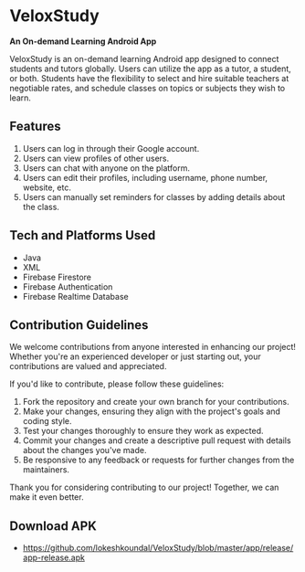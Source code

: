 # VeloxStudy

**An On-demand Learning Android App**

VeloxStudy is an on-demand learning Android app designed to connect students and tutors globally. Users can utilize the app as a tutor, a student, or both. Students have the flexibility to select and hire suitable teachers at negotiable rates, and schedule classes on topics or subjects they wish to learn.

## Features
1. Users can log in through their Google account.
2. Users can view profiles of other users.
3. Users can chat with anyone on the platform.
4. Users can edit their profiles, including username, phone number, website, etc.
5. Users can manually set reminders for classes by adding details about the class.

## Tech and Platforms Used
- Java
- XML
- Firebase Firestore
- Firebase Authentication
- Firebase Realtime Database

## Contribution Guidelines

We welcome contributions from anyone interested in enhancing our project! Whether you're an experienced developer or just starting out, your contributions are valued and appreciated.

If you'd like to contribute, please follow these guidelines:

1. Fork the repository and create your own branch for your contributions.
2. Make your changes, ensuring they align with the project's goals and coding style.
3. Test your changes thoroughly to ensure they work as expected.
4. Commit your changes and create a descriptive pull request with details about the changes you've made.
5. Be responsive to any feedback or requests for further changes from the maintainers.

Thank you for considering contributing to our project! Together, we can make it even better.


## Download APK 

- https://github.com/lokeshkoundal/VeloxStudy/blob/master/app/release/app-release.apk

